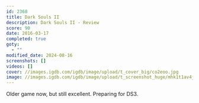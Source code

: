 ```yaml
---
id: 2368
title: Dark Souls II
description: Dark Souls II - Review
score: 90
date: 2016-03-17
completed: true
goty:
  - ""
modified_date: 2024-08-16
screenshots: []
videos: []
cover: //images.igdb.com/igdb/image/upload/t_cover_big/co2eoo.jpg
image: //images.igdb.com/igdb/image/upload/t_screenshot_huge/mhk1t1av4jpcksxtvvdn.jpg
---
```

Older game now, but still excellent. Preparing for DS3.